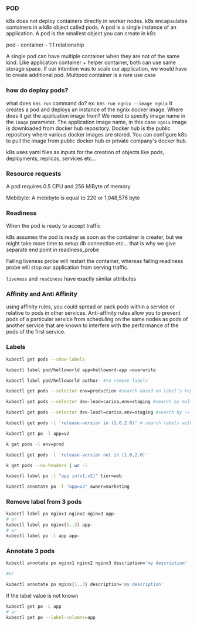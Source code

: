 ### POD

 k8s does not deploy containers directly in worker nodes. k8s encapsulates containers in a k8s object called pods. A pod is a single instance of an application. A pod is the smallest object you can create in k8s

 pod - container - 1:1 relationship

 A single pod can have multiple container when they are not of the same kind. Like application container + helper container, both can use same storage space.
 If our intention was to scale our application, we would have to create additional pod.
 Multipod container is a rare use case

### how do deploy pods?

what does `k8s run` command do?
ex: `k8s run ngnix --image ngnix`
It creates a pod and deploys an instance of the ngnix docker image.
Where does it get the application image from? We need to specify image name in the `image` parameter.
The application image name, in this case `ngnix` image is downloaded from docker hub repository.
Docker hub is the public repository where various docker images are stored.
You can configure k8s to pull the image from public docker hub or private company's docker hub.

k8s uses yaml files as inputs for the creation of objects like pods, deployments, replicas, services etc... 

### Resource requests

A pod requires 0.5 CPU and 256 MiByte of memory

Mebibyte:
A mebibyte is equal to 220 or 1,048,576 byte

### Readiness
When the pod is ready to accept traffic

k8s assumes the pod is ready as soon as the container is creater, but we might take more time to setup db connection etc...  that is why we give separate end point in readiness_probe

Failing liveness probe will restart the container, whereas failing readiness probe will stop our application from serving traffic.

`liveness` and `readiness` have exactly similar attributes

### Affinity and Anti Affinity

using affinity rules, you could spread or pack pods within a service or relative to pods in other services. Anti-affinity rules allow you to prevent pods of a particular service from scheduling on the same nodes as pods of another service that are known to interfere with the performance of the pods of the first service.

### Labels

```sh
kubectl get pods --show-labels

kubectl label pod/helloworld app=helloword-app —overwrite

kubectl label pod/helloworld author- #to remove labels

kubectl get pods --selector env=production #search based on label’s key and value

kubectl get pods --selector dev-lead=carisa,env=staging #search by multiple label

kubectl get pods --selector dev-lead!=carisa,env=staging #search by !=

kubectl get pods -l 'release-version in (1.0,2.0)' # search labels with multiple values

kubectl get po -l app=v2

k get pods -l env=prod

kubectl get pods -l 'release-version not in (1.0,2.0)'

k get pods --no-headers | wc -l

kubectl label po -l "app in(v1,v2)" tier=web

kubectl annotate po -l "app=v2" owner=marketing
```

### Remove label from 3 pods
```sh
kubectl label po nginx1 nginx2 nginx3 app-
# or
kubectl label po nginx{1..3} app-
# or
kubectl label po -l app app-
```

### Annotate 3 pods
```sh
kubectl annotate po nginx1 nginx2 nginx3 description='my description'

#or

kubectl annotate po nginx{1..3} description='my description'
```

If the label value is not known

```sh
kubectl get po -L app
# or
kubectl get po --label-columns=app
```

